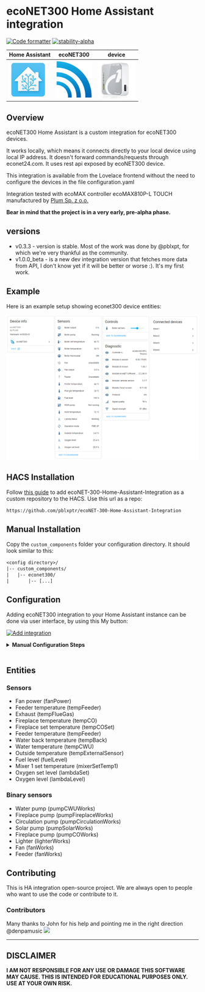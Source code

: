 # ecoNET300 Home Assistant integration

[![Code formatter](https://img.shields.io/endpoint?url=https://raw.githubusercontent.com/astral-sh/ruff/main/assets/badge/v2.json)](https://github.com/astral-sh/ruff)
[![stability-alpha](https://img.shields.io/badge/stability-alpha-f4d03f.svg)](https://guidelines.denpa.pro/stability#alpha)

<div align="center">

| Home Assistant  | ecoNET300     | device        |
| --------------- | ------------- | ------------- |
| <img src="images/ha.png" width="100" height="100" />                |   <img src="images/econet.webp" width="95" height="95" />            | <img src="images/econet300_device.jpg" width="100" height="100" /> |

</div>




## Overview
ecoNET300 Home Assistant is a custom integration for ecoNET300 devices. 

It works locally, which means it connects directly to your local device using local IP address. It doesn't forward commands/requests through econet24.com. It uses rest api exposed by ecoNET300 device.

This integration is available from the Lovelace frontend without the need to configure the devices in the file configuration.yaml

Integration tested with ecoMAX controller ecoMAX810P-L TOUCH manufactured by [Plum Sp. z o.o.](https://www.plum.pl/)

**Bear in mind that the project is in a very early, pre-alpha phase.**

## versions
* v0.3.3 - version is stable. Most of the work was done by @pblxpt, for which we're very thankful as the community.
* v1.0.0_beta - is a new dev integration version that fetches more data from API, I don't know yet if it will be better or worse :). It's my first work.


## Example
Here is an example setup showing econet300 device entities:

<div align="center">


<img src="images/sensors.png" />             

</div>

## HACS Installation ##
Follow [this guide](https://hacs.xyz/docs/faq/custom_repositories/) to add ecoNET-300-Home-Assistant-Integration as a custom repository to the HACS.
Use this url as a repo: 
```
https://github.com/pblxptr/ecoNET-300-Home-Assistant-Integration
```

## Manual Installation
Copy the  `custom_components` folder your configuration directory.
It should look similar to this:
```
<config directory>/
|-- custom_components/
|   |-- econet300/
|       |-- [...]
```

## Configuration

Adding ecoNET300 integration to your Home Assistant instance can be done via user interface, by using this My button:


[![Add integration](https://my.home-assistant.io/badges/config_flow_start.svg)](https://my.home-assistant.io/redirect/config_flow_start?domain=econet300)
<details>
  <summary><b>Manual Configuration Steps</b></summary>
  
Apart from using 'My button' (in case it doesn't work) you can also perform the following steps manually:

1. Browse to your Home Assistant instance.
2. In the sidebar click on Settings.
3. From the configuration menu select: Devices & Services.
4. In the bottom right, click on the Add Integration button.
5. From the list, search and select "ecoNET300".

![Search dialog](images/search.png)

6. Enter your connection details and click `Submit`.  

__Host__: Local IP/domain of your device.  

__Username__: Local username (NOT the username that you use to login to econet24.com!).

__Password__: Local password (NOT the password that you use to login to econet24.com!).

![Configuration dialog](images/configure.png)

7. Your device should now be available in your Home Assistant installation.

![Success](images/success.png)
  
</details>
<br>

## Entities
### Sensors
- Fan power (fanPower)
- Feeder temperature (tempFeeder)
- Exhaust (tempFlueGas)
- Fireplace temperature (tempCO)
- Fireplace set temperature (tempCOSet)
- Feeder temperature (tempFeeder)
- Water back temperature (tempBack)
- Water temperature (tempCWU)
- Outside temperature (tempExternalSensor)
- Fuel level (fuelLevel)
- Mixer 1 set temperature (mixerSetTemp1)
- Oxygen set level (lambdaSet)
- Oxygen level (lambdaLevel)

### Binary sensors
- Water pump (pumpCWUWorks)
- Fireplace pump (pumpFireplaceWorks)
- Circulation pump (pumpCirculationWorks)
- Solar pump (pumpSolarWorks)
- Fireplace pump (pumpCOWorks)
- Lighter (lighterWorks)
- Fan (fanWorks)
- Feeder (fanWorks)

## Contributing

This is HA integration open-source project. We are always open to people who want to use the code or contribute to it.


### Contributors
Many thanks to John for his help and pointing me in the right direction @denpamusic 
<a href="https://github.com/jontofront/ecoNET-300-Home-Assistant-Integration/graphs/contributors">
  <img src="https://contrib.rocks/image?repo=jontofront/ecoNET-300-Home-Assistant-Integration" />
</a>

---
## DISCLAIMER
**I AM NOT RESPONSIBLE FOR ANY USE OR DAMAGE THIS SOFTWARE MAY CAUSE. THIS IS INTENDED FOR EDUCATIONAL PURPOSES ONLY. USE AT YOUR OWN RISK.**
